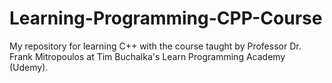 # Learning-Programming-CPP-Course
 My repository for learning C++ with the course taught by Professor Dr. Frank Mitropoulos at Tim Buchalka's Learn Programming Academy (Udemy).
